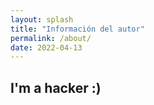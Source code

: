 ```yaml
---
layout: splash
title: "Información del autor"
permalink: /about/
date: 2022-04-13
---
```


## I'm a hacker :)